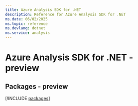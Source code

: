 ```yaml
---
title: Azure Analysis SDK for .NET
description: Reference for Azure Analysis SDK for .NET
ms.date: 06/02/2025
ms.topic: reference
ms.devlang: dotnet
ms.service: analysis
---
```

# Azure Analysis SDK for .NET - preview
## Packages - preview
[!INCLUDE [packages](analysis-index.md)]